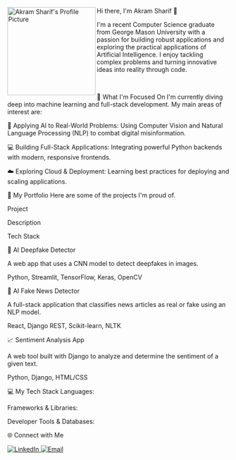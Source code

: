 Hi there, I'm Akram Sharif 👋
<a href="https://www.google.com/search?q=https://www.linkedin.com/in/your-linkedin-url-here/">
<img align="left" width="200" height="200" src="https://www.google.com/search?q=https://i.imgur.com/TsoB4d2.png" alt="Akram Sharif's Profile Picture">
</a>

I'm a recent Computer Science graduate from George Mason University with a passion for building robust applications and exploring the practical applications of Artificial Intelligence. I enjoy tackling complex problems and turning innovative ideas into reality through code.

<br/>

🚀 What I'm Focused On
I'm currently diving deep into machine learning and full-stack development. My main areas of interest are:

🤖 Applying AI to Real-World Problems: Using Computer Vision and Natural Language Processing (NLP) to combat digital misinformation.

💻 Building Full-Stack Applications: Integrating powerful Python backends with modern, responsive frontends.

☁️ Exploring Cloud & Deployment: Learning best practices for deploying and scaling applications.

💼 My Portfolio
Here are some of the projects I'm proud of.

Project

Description

Tech Stack

🤖 AI Deepfake Detector

A web app that uses a CNN model to detect deepfakes in images.

Python, Streamlit, TensorFlow, Keras, OpenCV

📰 AI Fake News Detector

A full-stack application that classifies news articles as real or fake using an NLP model.

React, Django REST, Scikit-learn, NLTK

📈 Sentiment Analysis App

A web tool built with Django to analyze and determine the sentiment of a given text.

Python, Django, HTML/CSS

💻 My Tech Stack
Languages:

Frameworks & Libraries:

Developer Tools & Databases:

🌐 Connect with Me
<p align="left">
<a href="https://www.google.com/search?q=https://www.linkedin.com/in/your-linkedin-url-here/" target="_blank">
<img src="https://www.google.com/search?q=https://img.shields.io/badge/LinkedIn-0077B5%3Fstyle%3Dfor-the-badge%26logo%3Dlinkedin%26logoColor%3Dwhite" alt="LinkedIn">
</a>
<a href="mailto:your.email@example.com">
<img src="https://img.shields.io/badge/Gmail-D14836?style=for-the-badge&logo=gmail&logoColor=white" alt="Email">
</a>
</p>
